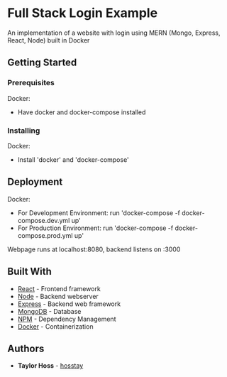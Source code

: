 # Full Stack Login Example

An implementation of a website with login using MERN (Mongo, Express, React, Node) built in Docker

## Getting Started

### Prerequisites

Docker:

* Have docker and docker-compose installed

### Installing

Docker:
* Install 'docker' and 'docker-compose'

## Deployment

Docker:

* For Development Environment: run 'docker-compose -f docker-compose.dev.yml up'
* For Production Environment: run 'docker-compose -f docker-compose.prod.yml up'

Webpage runs at localhost:8080, backend listens on :3000

## Built With

* [React](https://aurelia.io/home) - Frontend framework
* [Node](https://nodejs.org/en/download/) - Backend webserver
* [Express](https://expressjs.com/) - Backend web framework
* [MongoDB](https://www.mongodb.com/) - Database
* [NPM](https://www.npmjs.com/) - Dependency Management
* [Docker](https://www.docker.com/) - Containerization

## Authors

* **Taylor Hoss** - [hosstay](https://github.com/hosstay)
